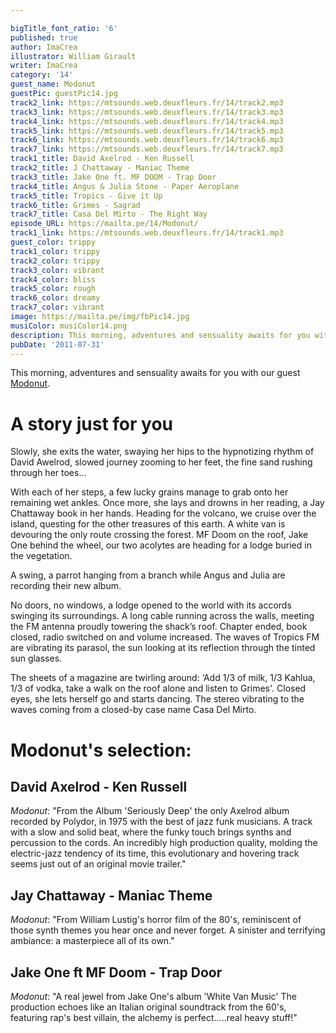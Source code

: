 ```yaml
---

bigTitle_font_ratio: '6'
published: true
author: ImaCrea
illustrator: William Girault
writer: ImaCrea
category: '14'
guest_name: Modonut
guestPic: guestPic14.jpg
track2_link: https://mtsounds.web.deuxfleurs.fr/14/track2.mp3
track3_link: https://mtsounds.web.deuxfleurs.fr/14/track3.mp3
track4_link: https://mtsounds.web.deuxfleurs.fr/14/track4.mp3
track5_link: https://mtsounds.web.deuxfleurs.fr/14/track5.mp3
track6_link: https://mtsounds.web.deuxfleurs.fr/14/track6.mp3
track7_link: https://mtsounds.web.deuxfleurs.fr/14/track7.mp3
track1_title: David Axelrod - Ken Russell
track2_title: J Chattaway - Maniac Theme
track3_title: Jake One ft. MF DOOM - Trap Door
track4_title: Angus & Julia Stone - Paper Aeroplane
track5_title: Tropics - Give it Up
track6_title: Grimes - Sagrad
track7_title: Casa Del Mirto - The Right Way
episode_URL: https://mailta.pe/14/Modonut/
track1_link: https://mtsounds.web.deuxfleurs.fr/14/track1.mp3
guest_color: trippy
track1_color: trippy
track2_color: trippy
track3_color: vibrant
track4_color: bliss
track5_color: rough
track6_color: dreamy
track7_color: vibrant
image: https://mailta.pe/img/fbPic14.jpg
musiColor: musiColor14.png
description: This morning, adventures and sensuality awaits for you with our guest Modonut...
pubDate: '2011-07-31'
---
```


This morning, adventures and sensuality awaits for you with our guest [Modonut](https://soundcloud.com/uglymacbeer).


# A story just for you

Slowly, she exits the water, swaying her hips to the hypnotizing rhythm of David Awelrod, slowed journey zooming to her feet, the fine sand rushing through her toes...

With each of her steps, a few lucky grains manage to grab onto her remaining wet ankles. Once more, she lays and drowns in her reading, a Jay Chattaway book in her hands. Heading for the volcano, we cruise over the island, questing for the other treasures of this earth. A white van is devouring the only route crossing the forest. MF Doom on the roof, Jake One behind the wheel, our two acolytes are heading for a lodge buried in the vegetation.

A swing, a parrot hanging from a branch while Angus and Julia are recording their new album.

No doors, no windows, a lodge opened to the world with its accords swinging its surroundings. A long cable running across the walls, meeting the FM antenna proudly towering the shack’s roof. Chapter ended, book closed, radio switched on and volume increased. The waves of Tropics FM are vibrating its parasol, the sun looking at its reflection through the tinted sun glasses.

The sheets of a magazine are twirling around: ‘Add 1/3 of milk, 1/3 Kahlua, 1/3 of vodka, take a walk on the roof alone and listen to Grimes'. Closed eyes, she lets herself go and starts dancing. The stereo vibrating to the waves coming from a closed-by case name Casa Del Mirto. 

# Modonut's selection:

## David Axelrod - Ken Russell
_Modonut_: "From the Album 'Seriously Deep' the only Axelrod album recorded by Polydor, in 1975 with the best of jazz funk musicians.
A track with a slow and solid beat, where the funky touch brings synths and percussion to the cords. An incredibly high production quality, molding the electric-jazz tendency of its time, this evolutionary and hovering track seems just out of an original movie trailer."

## Jay Chattaway - Maniac Theme

_Modonut_: "From William Lustig's horror film of the 80's, reminiscent of those synth themes you hear once and never forget. A sinister and terrifying ambiance: a masterpiece all of its own."

## Jake One ft MF Doom - Trap Door

_Modonut_: "A real jewel from Jake One's album 'White Van Music'
The production echoes like an Italian original soundtrack from the 60's, featuring rap's best villain, the alchemy is perfect.....real heavy stuff!"
